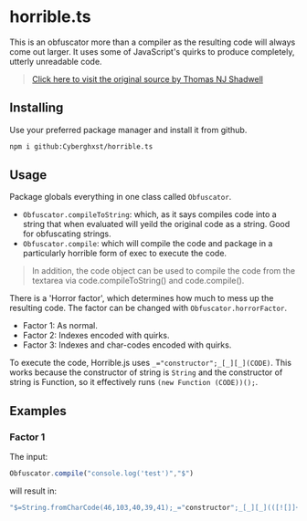 # horrible.ts
This is an obfuscator more than a compiler as the resulting code will always come out larger. It uses some of JavaScript's quirks to produce completely, utterly unreadable code.
> [Click here to visit the original source by Thomas NJ Shadwell](https://github.com/TShadwell/Horrible.js)

## Installing
Use your preferred package manager and install it from github.
```bash
npm i github:Cyberghxst/horrible.ts
```

## Usage
Package globals everything in one class called `Obfuscator`.
- `Obfuscator.compileToString`: which, as it says compiles code into a string that when evaluated will yeild the original code as a string. Good for obfuscating strings.
- `Obfuscator.compile`: which will compile the code and package in a particularly horrible form of exec to execute the code.
> In addition, the code object can be used to compile the code from the textarea via code.compileToString() and code.compile().

There is a 'Horror factor', which determines how much to mess up the resulting code. The factor can be changed with `Obfuscator.horrorFactor`.
- Factor 1: As normal.
- Factor 2: Indexes encoded with quirks.
- Factor 3: Indexes and char-codes encoded with quirks.

To execute the code, Horrible.js uses `_="constructor";_[_][_](CODE)`. This works because the constructor of string is `String` and the constructor of string is Function, so it effectively runs `(new Function (CODE))();`.

## Examples
### Factor 1
The input:
```js
Obfuscator.compile("console.log('test')","$")
```
will result in:
```js
"$=String.fromCharCode(46,103,40,39,41);_="constructor";_[_][_](([![]]+{})[+!+[]+[+[]]]+([]+[]+{})[+!+[]]+([]+[]+[][[]])[+!+[]]+(![]+[])[!+[]+!+[]+!+[]]+([]+[]+{})[+!+[]]+(![]+[])[!+[]+!+[]]+(!![]+[])[!+[]+!+[]+!+[]]+$[0]+(![]+[])[!+[]+!+[]]+([]+[]+{})[+!+[]]+$[1]+$[2]+$[3]+(!![]+[])[+[]]+(!![]+[])[!+[]+!+[]+!+[]]+(![]+[])[!+[]+!+[]+!+[]]+(!![]+[])[+[]]+$[3]+$[4])();"
```